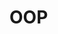 # OOP
<blockquote class="imgur-embed-pub" lang="en" data-id="a/QBaDkuh" data-context="false" ><a href="//imgur.com/a/QBaDkuh"></a></blockquote><script async src="//s.imgur.com/min/embed.js" charset="utf-8"></script>
